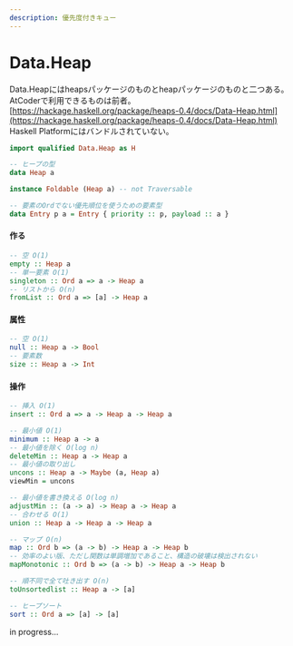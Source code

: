 ```yaml
---
description: 優先度付きキュー
---
```


# Data.Heap

Data.Heapにはheapsパッケージのものとheapパッケージのものと二つある。  
AtCoderで利用できるものは前者。  
[https://hackage.haskell.org/package/heaps-0.4/docs/Data-Heap.html](https://hackage.haskell.org/package/heaps-0.4/docs/Data-Heap.html)  
Haskell Platformにはバンドルされていない。

```haskell
import qualified Data.Heap as H
```

```haskell
-- ヒープの型
data Heap a

instance Foldable (Heap a) -- not Traversable

-- 要素のOrdでない優先順位を使うための要素型
data Entry p a = Entry { priority :: p, payload :: a }
```

#### 作る

```haskell
-- 空 O(1)
empty :: Heap a
-- 単一要素 O(1)
singleton :: Ord a => a -> Heap a
-- リストから O(n)
fromList :: Ord a => [a] -> Heap a
```

#### 属性

```haskell
-- 空 O(1)
null :: Heap a -> Bool
-- 要素数
size :: Heap a -> Int
```

#### 操作

```haskell
-- 挿入 O(1)
insert :: Ord a => a -> Heap a -> Heap a

-- 最小値 O(1)
minimum :: Heap a -> a
-- 最小値を除く O(log n)
deleteMin :: Heap a -> Heap a
-- 最小値の取り出し
uncons :: Heap a -> Maybe (a, Heap a)
viewMin = uncons

-- 最小値を書き換える O(log n)
adjustMin :: (a -> a) -> Heap a -> Heap a
-- 合わせる O(1)
union :: Heap a -> Heap a -> Heap a

-- マップ O(n)
map :: Ord b => (a -> b) -> Heap a -> Heap b
-- 効率のよい版、ただし関数は単調増加であること、構造の破壊は検出されない
mapMonotonic :: Ord b => (a -> b) -> Heap a -> Heap b

-- 順不同で全て吐き出す O(n)
toUnsortedlist :: Heap a -> [a]
```

```haskell
-- ヒープソート
sort :: Ord a => [a] -> [a]
```

in progress...

